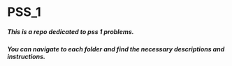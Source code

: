 # PSS_1

##### This is a repo dedicated to pss 1 problems.

##### You can navigate to each folder and find the necessary descriptions and instructions.

